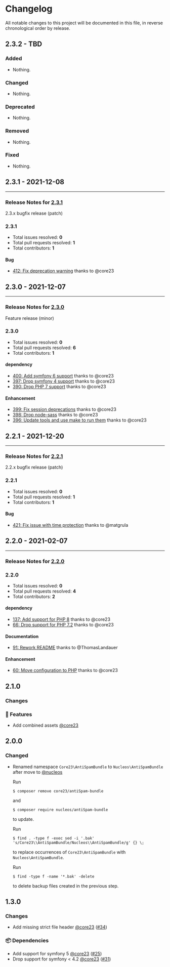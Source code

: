 # Changelog

All notable changes to this project will be documented in this file, in reverse chronological order by release.

## 2.3.2 - TBD

### Added

- Nothing.

### Changed

- Nothing.

### Deprecated

- Nothing.

### Removed

- Nothing.

### Fixed

- Nothing.

## 2.3.1 - 2021-12-08


-----

### Release Notes for [2.3.1](https://github.com/nucleos/NucleosAntiSpamBundle/milestone/5)

2.3.x bugfix release (patch)

### 2.3.1

- Total issues resolved: **0**
- Total pull requests resolved: **1**
- Total contributors: **1**

#### Bug

 - [412: Fix deprecation warning](https://github.com/nucleos/NucleosAntiSpamBundle/pull/412) thanks to @core23

## 2.3.0 - 2021-12-07


-----

### Release Notes for [2.3.0](https://github.com/nucleos/NucleosAntiSpamBundle/milestone/3)

Feature release (minor)

### 2.3.0

- Total issues resolved: **0**
- Total pull requests resolved: **6**
- Total contributors: **1**

#### dependency

 - [400: Add symfony 6 support](https://github.com/nucleos/NucleosAntiSpamBundle/pull/400) thanks to @core23
 - [397: Drop symfony 4 support](https://github.com/nucleos/NucleosAntiSpamBundle/pull/397) thanks to @core23
 - [390: Drop PHP 7 support](https://github.com/nucleos/NucleosAntiSpamBundle/pull/390) thanks to @core23

#### Enhancement

 - [399: Fix session deprecations](https://github.com/nucleos/NucleosAntiSpamBundle/pull/399) thanks to @core23
 - [398: Drop node-sass](https://github.com/nucleos/NucleosAntiSpamBundle/pull/398) thanks to @core23
 - [396: Update tools and use make to run them](https://github.com/nucleos/NucleosAntiSpamBundle/pull/396) thanks to @core23

## 2.2.1 - 2021-12-20


-----

### Release Notes for [2.2.1](https://github.com/nucleos/NucleosAntiSpamBundle/milestone/2)

2.2.x bugfix release (patch)

### 2.2.1

- Total issues resolved: **0**
- Total pull requests resolved: **1**
- Total contributors: **1**

#### Bug

 - [421: Fix issue with time protection](https://github.com/nucleos/NucleosAntiSpamBundle/pull/421) thanks to @matgrula


## 2.2.0 - 2021-02-07

-----

### Release Notes for [2.2.0](https://github.com/nucleos/NucleosAntiSpamBundle/milestone/1)



### 2.2.0

- Total issues resolved: **0**
- Total pull requests resolved: **4**
- Total contributors: **2**

#### dependency

 - [137: Add support for PHP 8](https://github.com/nucleos/NucleosAntiSpamBundle/pull/137) thanks to @core23
 - [66: Drop support for PHP 7.2](https://github.com/nucleos/NucleosAntiSpamBundle/pull/66) thanks to @core23

#### Documentation

 - [91: Rework README](https://github.com/nucleos/NucleosAntiSpamBundle/pull/91) thanks to @ThomasLandauer

#### Enhancement

 - [60: Move configuration to PHP](https://github.com/nucleos/NucleosAntiSpamBundle/pull/60) thanks to @core23

## 2.1.0

### Changes

### 🚀 Features

- Add combined assets [@core23]

## 2.0.0

### Changed

* Renamed namespace `Core23\AntiSpamBundle` to `Nucleos\AntiSpamBundle` after move to [@nucleos]

  Run

  ```
  $ composer remove core23/antiSpam-bundle
  ```

  and

  ```
  $ composer require nucleos/antiSpam-bundle
  ```

  to update.

  Run

  ```
  $ find . -type f -exec sed -i '.bak' 's/Core23\\AntiSpamBundle/Nucleos\\AntiSpamBundle/g' {} \;
  ```

  to replace occurrences of `Core23\AntiSpamBundle` with `Nucleos\AntiSpamBundle`.

  Run

  ```
  $ find -type f -name '*.bak' -delete
  ```

  to delete backup files created in the previous step.

## 1.3.0

### Changes

- Add missing strict file header [@core23] ([#34])

### 📦 Dependencies

- Add support for symfony 5 [@core23] ([#25])
- Drop support for symfony < 4.2 [@core23] ([#31])

[#34]: https://github.com/nucleos/NucleosAntiSpamBundle/pull/34
[#31]: https://github.com/nucleos/NucleosAntiSpamBundle/pull/31
[#25]: https://github.com/nucleos/NucleosAntiSpamBundle/pull/25
[@nucleos]: https://github.com/nucleos
[@core23]: https://github.com/core23

